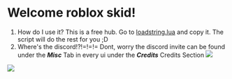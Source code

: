 # Welcome roblox skid!

1. How do I use it?
  This is a free hub. Go to [loadstring.lua](https://github.com/CGGonGitHub/Loader/blob/main/loadstring.lua) and copy it. The script will do the rest for you ;D
2. Where's the discord!?!=!=!=
  Dont, worry the discord invite can be found under the <i>*<b>**Misc**</b>*</i> Tab in every ui under the <i>*<b>**Credits**</b>*</i> Credits Section
  ![](https://media.discordapp.net/attachments/1058473903636353085/1059299318823129190/image.png)

![](https://media.discordapp.net/attachments/1058473903636353085/1059300212646092810/image.png)

